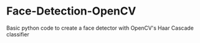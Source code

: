 # Face-Detection-OpenCV
Basic python code to create a face detector with OpenCV's  Haar Cascade classifier 

